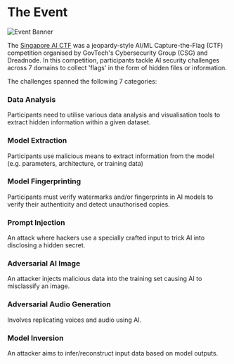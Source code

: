 # The Event

![Event Banner](SG_AI_CTF_Banner_With_Graphics.png "Event Banner")

The [Singapore AI CTF](https://www.tech.gov.sg/media/events/singapore-ai-ctf-2024/) was a jeopardy-style AI/ML Capture-the-Flag (CTF) competition organised by GovTech's Cybersecurity Group (CSG) and Dreadnode. In this competition, participants tackle AI security challenges across 7 domains to collect 'flags' in the form of hidden files or information.

The challenges spanned the following 7 categories:

### Data Analysis

Participants need to utilise various data analysis and visualisation tools to extract hidden information within a given dataset.

### Model Extraction

Participants use malicious means to extract information from the model (e.g. parameters, architecture, or training data)

### Model Fingerprinting

Participants must verify watermarks and/or fingerprints in AI models to verify their authenticity and detect unauthorised copies.

### Prompt Injection

An attack where hackers use a specially crafted input to trick AI into disclosing a hidden secret.

### Adversarial AI Image

An attacker injects malicious data into the training set causing AI to misclassify an image.

### Adversarial Audio Generation

Involves replicating voices and audio using AI.

### Model Inversion

An attacker aims to infer/reconstruct input data based on model outputs.
